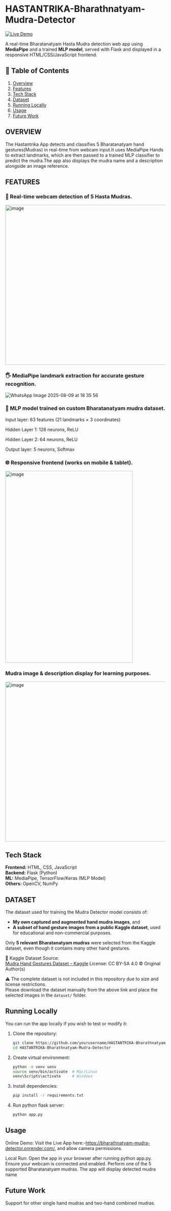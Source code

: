 # HASTANTRIKA-Bharathnatyam-Mudra-Detector
[![Live Demo](https://img.shields.io/badge/Live%20Demo-Click%20Here-brightgreen?style=for-the-badge)](https://bharathnatyam-mudra-detector.onrender.com/)

A real-time Bharatanatyam Hasta Mudra detection web app using **MediaPipe** and a trained **MLP model**, served with Flask and displayed in a responsive HTML/CSS/JavaScript frontend.  
## 📖 Table of Contents
1. [Overview](#overview)  
2. [Features](#features)  
3. [Tech Stack](#tech-stack)  
4. [Dataset](#dataset)  
5. [Running Locally](#running-locally)  
6. [Usage](#usage)  
7. [Future Work](#future-work)  
 

## OVERVIEW
The Hastantrika App detects and classifies 5 Bharatanatyam hand gestures(Mudras) in real-time from webcam input.It uses MediaPipe Hands to extract landmarks, which are then passed to a trained MLP classifier to predict the mudra.The app also displays the mudra name and a description alongside an image reference.
## FEATURES
### 🎥 Real-time webcam detection of 5 Hasta Mudras.

<img width="600" height="500" alt="image" src="https://github.com/user-attachments/assets/17635da7-e0e9-4788-b40c-d5c6d3c62321" />


### 🖐 MediaPipe landmark extraction for accurate gesture recognition.
![WhatsApp Image 2025-08-09 at 18 35 56](https://github.com/user-attachments/assets/669eae49-b6ca-4dce-968f-c922cfb6a725)



### 🧠 MLP model trained on custom Bharatanatyam mudra dataset.

Input layer: 63 features (21 landmarks × 3 coordinates)

Hidden Layer 1: 128 neurons, ReLU

Hidden Layer 2: 64 neurons, ReLU

Output layer: 5 neurons, Softmax

### 🌐 Responsive frontend (works on mobile & tablet).

<img width="400" height="600" alt="image" src="https://github.com/user-attachments/assets/c518b697-7565-4095-a1d7-f8626578165b" />



### Mudra image & description display for learning purposes.
<img width="600" height="500" alt="image" src="https://github.com/user-attachments/assets/9564dfe2-2dd0-45a6-a605-6ad42e9df61b" />

## Tech Stack
**Frontend:** HTML, CSS, JavaScript  
**Backend:** Flask (Python)  
**ML:** MediaPipe, TensorFlow/Keras (MLP Model)  
**Others:** OpenCV, NumPy

## DATASET

The dataset used for training the Mudra Detector model consists of:

- **My own captured and augmented hand mudra images**, and
- **A subset of hand gesture images from a public Kaggle dataset**, used for educational and non-commercial purposes.

Only **5 relevant Bharatanatyam mudras** were selected from the Kaggle dataset, even though it contains many other hand gestures.

🔗 Kaggle Dataset Source:  
[Mudra Hand Gestures Dataset – Kaggle](https://doi.org/10.34740/kaggle/ds/5499681)
License: CC BY-SA 4.0 © Original Author(s)

⚠️ The complete dataset is not included in this repository due to size and license restrictions.  
 Please download the dataset manually from the above link and place the selected images in the `dataset/` folder.

 ## Running Locally 

You can run the app locally if you wish to test or modify it:

1. Clone the repository:
   ```bash
   git clone https://github.com/yourusername/HASTANTRIKA-Bharathnatyam-Mudra-Detector.git
   cd HASTANTRIKA-Bharathnatyam-Mudra-Detector
2. Create virtual environment:
    ```bash
   python -m venv venv
   source venv/bin/activate  # Mac/Linux
   venv\Scripts\activate     # Windows
3. Install dependencies:
    ```bash
   pip install -r requirements.txt
4. Run python flask server:
    ```bash
   python app.py

## Usage
Online Demo: Visit the Live App here:-https://bharathnatyam-mudra-detector.onrender.com/, and allow camera permissions.

Local Run:
Open the app in your browser after running python app.py.
Ensure your webcam is connected and enabled.
Perform one of the 5 supported Bharatanatyam mudras.
The app will display detected mudra name

## Future Work
Support for other single hand mudras and two-hand combined mudras.



